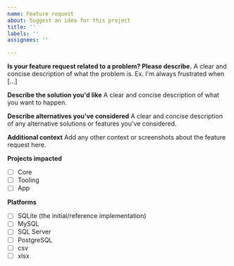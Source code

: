 ```yaml
---
name: Feature request
about: Suggest an idea for this project
title: ''
labels: ''
assignees: ''

---
```


**Is your feature request related to a problem? Please describe.**
A clear and concise description of what the problem is. Ex. I'm always frustrated when [...]

**Describe the solution you'd like**
A clear and concise description of what you want to happen.

**Describe alternatives you've considered**
A clear and concise description of any alternative solutions or features you've considered.

**Additional context**
Add any other context or screenshots about the feature request here.

**Projects impacted**
* [ ] Core
* [ ] Tooling
* [ ] App

**Platforms**
* [ ] SQLite (the initial/reference implementation)
* [ ] MySQL
* [ ] SQL Server
* [ ] PostgreSQL
* [ ] csv
* [ ] xlsx  